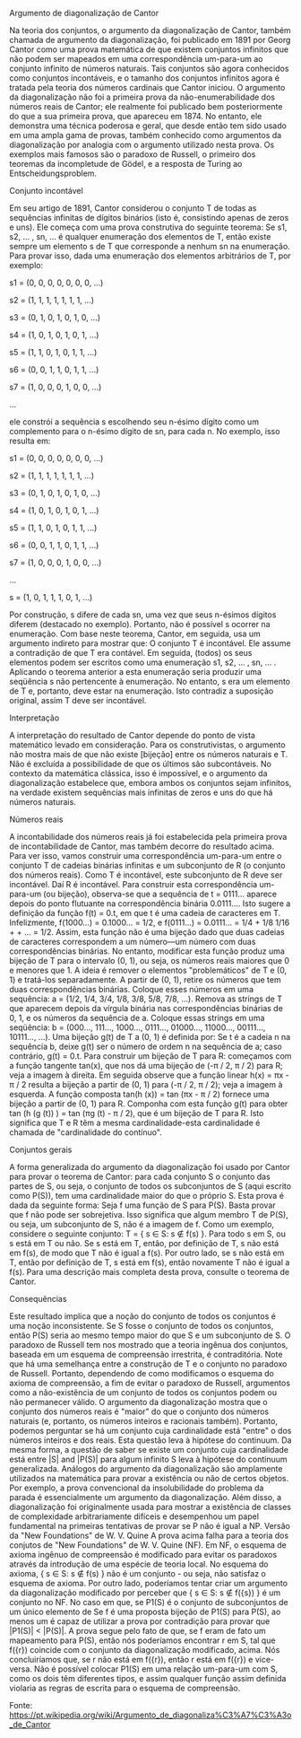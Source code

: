 Argumento de diagonalização de Cantor

Na teoria dos conjuntos, o argumento da diagonalização de Cantor, também chamada de argumento da diagonalização, foi publicado em 1891 por Georg Cantor como uma prova matemática de que existem conjuntos infinitos que não podem ser mapeados em uma correspondência um-para-um ao conjunto infinito de números naturais. Tais conjuntos são agora conhecidos como conjuntos incontáveis, e o tamanho dos conjuntos infinitos agora é tratada pela teoria dos números cardinais que Cantor iniciou.
O argumento da diagonalização não foi a primeira prova da não-enumerabilidade dos números reais de Cantor; ele realmente foi publicado bem posteriormente do que a sua primeira prova, que apareceu em 1874. No entanto, ele demonstra uma técnica poderosa e geral, que desde então tem sido usado em uma ampla gama de provas, também conhecido como argumentos da diagonalização por analogia com o argumento utilizado nesta prova. Os exemplos mais famosos são o paradoxo de Russell, o primeiro dos teoremas da incompletude de Gödel, e a resposta de Turing ao Entscheidungsproblem.


Conjunto incontável

Em seu artigo de 1891, Cantor considerou o conjunto T de todas as sequências infinitas de dígitos binários (isto é, consistindo apenas de zeros e uns). Ele começa com uma prova construtiva do seguinte teorema:
Se s1, s2, … , sn, … é qualquer enumeração dos elementos de T, então existe sempre um elemento s de T que corresponde a nenhum sn na enumeração.
Para provar isso, dada uma enumeração dos elementos arbitrários de T, por exemplo:

s1 =	(0,	0,	0,	0,	0,	0,	0,	...)

s2 =	(1,	1,	1,	1,	1,	1,	1,	...)

s3 =	(0,	1,	0,	1,	0,	1,	0,	...)

s4 =	(1,	0,	1,	0,	1,	0,	1,	...)

s5 =	(1,	1,	0,	1,	0,	1,	1,	...)

s6 =	(0,	0,	1,	1,	0,	1,	1,	...)

s7 =	(1,	0,	0,	0,	1,	0,	0,	...)

...

ele constrói a sequência s escolhendo seu n-ésimo dígito como um complemento para o n-ésimo dígito de sn, para cada n. No exemplo, isso resulta em:

s1	=	(0,	0,	0,	0,	0,	0,	0,	...)

s2	=	(1,	1,	1,	1,	1,	1,	1,	...)

s3	=	(0,	1,	0,	1,	0,	1,	0,	...)

s4	=	(1,	0,	1,	0,	1,	0,	1,	...)

s5	=	(1,	1,	0,	1,	0,	1,	1,	...)

s6	=	(0,	0,	1,	1,	0,	1,	1,	...)

s7	=	(1,	0,	0,	0,	1,	0,	0,	...)

...

s	=	(1,	0,	1,	1,	1,	0,	1,	...)


Por construção, s difere de cada sn, uma vez que seus n-ésimos dígitos diferem (destacado no exemplo). Portanto, não é possível s ocorrer na enumeração.
Com base neste teorema, Cantor, em seguida, usa um argumento indireto para mostrar que:
O conjunto T é incontável.
Ele assume a contradição de que T era contável. Em seguida, (todos) os seus elementos podem ser escritos como uma enumeração s1, s2, … , sn, … . Aplicando o teorema anterior a esta enumeração seria produzir uma seqüência s não pertencente à enumeração. No entanto, s era um elemento de T e, portanto, deve estar na enumeração. Isto contradiz a suposição original, assim T deve ser incontável.


Interpretação

A interpretação do resultado de Cantor depende do ponto de vista matemático levado em consideração. Para os construtivistas, o argumento não mostra mais de que não existe [bijeção] entre os números naturais e T. Não é excluída a possibilidade de que os últimos são subcontáveis. No contexto da matemática clássica, isso é impossível, e o argumento da diagonalização estabelece que, embora ambos os conjuntos sejam infinitos, na verdade existem sequências mais infinitas de zeros e uns do que há números naturais.


Números reais

A incontabilidade dos números reais já foi estabelecida pela primeira prova de incontabilidade de Cantor, mas também decorre do resultado acima. Para ver isso, vamos construir uma correspondência um-para-um entre o conjunto T de cadeias binárias infinitas e um subconjunto de R (o conjunto dos números reais). Como T é incontável, este subconjunto de R deve ser incontável. Daí R é incontável.
Para construir esta correspondência um-para-um (ou bijeção), observa-se que a sequência de t = 0111… aparece depois do ponto flutuante na correspondência binária 0.0111…. Isto sugere a definição da função f(t) = 0.t, em que t é uma cadeia de caracteres em T. Infelizmente, f(1000…) = 0.1000… = 1/2, e f(0111…) = 0.0111… = 1/4 + 1/8 1/16 + + … = 1/2. Assim, esta função não é uma bijeção dado que duas cadeias de caracteres correspondem a um número—um número com duas correspondências binárias.
No entanto, modificar esta função produz uma bijeção de T para o intervalo (0, 1), ou seja, os números reais maiores que 0 e menores que 1. A ideia é remover o elementos "problemáticos" de T e (0, 1) e tratá-los separadamente. A partir de (0, 1), retire os números que tem duas correspondências binárias. Coloque esses números em uma sequência: a = (1/2, 1/4, 3/4, 1/8, 3/8, 5/8, 7/8, ...). Remova as strings de T que aparecem depois da vírgula binária nas correspondências binárias de 0, 1, e os números da sequência de a. Coloque essas strings em uma seqüência: b = (000…, 111…, 1000…, 0111…, 01000…, 11000…, 00111…, 10111…, ...). Uma bijeção g(t) de T a (0, 1) é definida por: Se t é a cadeia n na sequência b, deixe g(t) ser o número de ordem n na sequência de a; caso contrário, g(t) = 0.t.
Para construir um bijeção de T para R: começamos com a função tangente tan(x), que nos dá uma bijeção de (-π / 2, π / 2) para R; veja a imagem à direita. Em seguida observe que a função linear h(x) = πx - π / 2 resulta a bijeção a partir de (0, 1) para (-π / 2, π / 2); veja a imagem à esquerda. A função composta tan(h (x)) = tan (πx - π / 2) fornece uma bijeção a partir de (0, 1) para R. Componha com esta função g(t) para obter tan (h (g (t)) ) = tan (πg (t) - π / 2), que é um bijeção de T para R. Isto significa que T e R têm a mesma cardinalidade-esta cardinalidade é chamada de "cardinalidade do contínuo".


Conjuntos gerais

A forma generalizada do argumento da diagonalização foi usado por Cantor para provar o teorema de Cantor: para cada conjunto S o conjunto das partes de S, ou seja, o conjunto de todos os subconjuntos de S (aqui escrito como P(S)), tem uma cardinalidade maior do que o próprio S. Esta prova é dada da seguinte forma:
Seja f uma função de S para P(S). Basta provar que f não pode ser sobrejetiva. Isso significa que algum membro T de P(S), ou seja, um subconjunto de S, não é a imagem de f. Como um exemplo, considere o seguinte conjunto:
T = { s ∈ S: s ∉ f(s) }.
Para todo s em S, ou s está em T ou não. Se s está em T, então, por definição de T, s não está em f(s), de modo que T não é igual a f(s). Por outro lado, se s não está em T, então por definição de T, s está em f(s), então novamente T não é igual a f(s). Para uma descrição mais completa desta prova, consulte o teorema de Cantor.


Consequências

Este resultado implica que a noção do conjunto de todos os conjuntos é uma noção inconsistente. Se S fosse o conjunto de todos os conjuntos, então P(S) seria ao mesmo tempo maior do que S e um subconjunto de S.
O paradoxo de Russell tem nos mostrado que a teoria ingênua dos conjuntos, baseada em um esquema de compreensão irrestrita, é contraditória. Note que há uma semelhança entre a construção de T e o conjunto no paradoxo de Russell. Portanto, dependendo de como modificamos o esquema do axioma de compreensão, a fim de evitar o paradoxo de Russell, argumentos como a não-existência de um conjunto de todos os conjuntos podem ou não permanecer válido.
O argumento da diagonalização mostra que o conjunto dos números reais é "maior" do que o conjunto dos números naturais (e, portanto, os números inteiros e racionais também). Portanto, podemos perguntar se há um conjunto cuja cardinalidade está "entre" o dos números inteiros e dos reais. Esta questão leva à hipótese do continuum. Da mesma forma, a questão de saber se existe um conjunto cuja cardinalidade está entre |S| and |P(S)| para algum infinito S leva à hipótese do continuum generalizada.
Análogos do argumento da diagonalização são amplamente utilizados na matemática para provar a existência ou não de certos objetos. Por exemplo, a prova convencional da insolubilidade do problema da parada é essencialmente um argumento da diagonalização. Além disso, a diagonalização foi originalmente usada para mostrar a existência de classes de complexidade arbitrariamente difíceis e desempenhou um papel fundamental na primeiras tentativas de provar se P não é igual a NP.
Versão da "New Foundations" de W. V. Quine
A prova acima falha para a teoria dos conjutos de "New Foundations" de W. V. Quine (NF). Em NF, o esquema de axioma ingênuo de compreensão é modificado para evitar os paradoxos através da introdução de uma espécie de teoria local. No esquema do axioma,
{ s ∈ S: s ∉ f(s) }
não é um conjunto - ou seja, não satisfaz o esquema de axioma. Por outro lado, poderíamos tentar criar um argumento da diagonalização modificado por perceber que
{ s ∈ S: s ∉ f({s}) }
é um conjunto no NF. No caso em que, se P1(S) é o conjunto de subconjuntos de um único elemento de Se f é uma proposta bijeção de P1(S) para P(S), ao menos um é capaz de utilizar a prova por contradição para provar que |P1(S)| < |P(S)|.
A prova segue pelo fato de que, se f eram de fato um mapeamento para P(S), então nós poderíamos encontrar r em S, tal que f({r}) coincide com o conjunto da diagonalização modificado, acima. Nós concluiríamos que, se r não está em f({r}), então r está em f({r}) e vice-versa.
Não é possível colocar P1(S) em uma relação um-para-um com S, como os dois têm diferentes tipos, e assim qualquer função assim definida violaria as regras de escrita para o esquema de compreensão.



Fonte: https://pt.wikipedia.org/wiki/Argumento_de_diagonaliza%C3%A7%C3%A3o_de_Cantor
